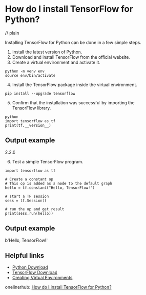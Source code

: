 # How do I install TensorFlow for Python?
// plain

Installing TensorFlow for Python can be done in a few simple steps.

1. Install the latest version of Python.
2. Download and install TensorFlow from the official website.
3. Create a virtual environment and activate it.

```
python -m venv env
source env/bin/activate
```

4. Install the TensorFlow package inside the virtual environment.

```
pip install --upgrade tensorflow
```

5. Confirm that the installation was successful by importing the TensorFlow library.

```
python
import tensorflow as tf
print(tf.__version__)
```
## Output example
 2.2.0

6. Test a simple TensorFlow program.

```
import tensorflow as tf

# Create a constant op
# This op is added as a node to the default graph
hello = tf.constant("Hello, TensorFlow!")

# start a TF session
sess = tf.Session()

# run the op and get result
print(sess.run(hello))
```

## Output example
 b'Hello, TensorFlow!'

## Helpful links
- [Python Download](https://www.python.org/downloads/)
- [TensorFlow Download](https://www.tensorflow.org/install)
- [Creating Virtual Environments](https://docs.python.org/3/tutorial/venv.html)

onelinerhub: [How do I install TensorFlow for Python?](https://onelinerhub.com/python-tensorflow/how-do-i-install-tensorflow-for-python)